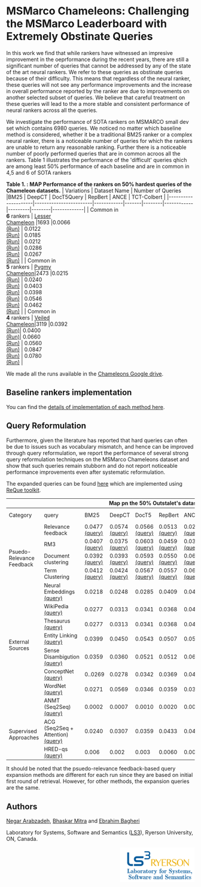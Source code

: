 # MSMarco Chameleons: Challenging the MSMarco Leaderboard with Extremely Obstinate Queries

In this work we find that while rankers have witnessed an impresive improvement in the oeprformance during the recent years, there are still a significant number of queries that
cannot be addressed by any of the state of the art neural rankers. We refer to these queries as obstinate queries because of their difficulty.
This means that regardless of the neural ranker, these queries will not see any performance improvements and the increase in overall
performance reported by the ranker are due to improvements on another selected subset of queries. We believe that careful treatment on these queries will lead 
to the a more stable and consistent performance of neural rankers across all the queries.

We investigate the performance of SOTA rankers  on MSMARCO small dev set  which contains 6980 queries. We noticed no matter
which baseline method is considered, whether it be a traditional BM25 ranker or a complex neural ranker, there is a noticeable number
of queries for which the rankers are unable to return any reasonable ranking. Further there is a noticeable number of poorly performed queries that are in common acroos all the rankers. Table 1 illustrates the performance of  the 'difficult' queries qhich are among least 50% performance of each baseline and are in common in 4,5 and 6 of SOTA rankers  

**Table 1. : MAP Performance of  the rankers on 50% hardest queries of the Chameleon datasets.**
| Variations          | Dataset Name           | Number of Queries            |BM25   | DeepCT | DocT5Query | RepBert | ANCE   | TCT-Colbert |
|---------------------|------------------------|------------|-------|--------|------------|---------|--------|-------------|
| Common in  <br>**6** rankers | [Lesser <br> Chameleon](https://github.com/Narabzad/Chameleons/tree/master/datasets/Lesser(common6))   |1693   |0.0066 <br>[(Run)](https://drive.google.com/file/d/1TfRPhLhP2KxTVqERRUQ7_WJz3Gxa1HaW/view?usp=sharing) | 0.0122 <br>[(Run)](https://drive.google.com/file/d/1iRiLPUn-q6e533mAOKakKavTVv7dH5nI/view?usp=sharing) | 0.0185 <br>[(Run)](https://drive.google.com/file/d/14OyXbW2_TY0EnoCdKynRS6FaY8mqHUBm/view?usp=sharing)    | 0.0212 <br>[(Run)](https://drive.google.com/file/d/1k-z09WlRVDG8INkkwydPGL16Yq5RfUDE/view?usp=sharing)  | 0.0286 <br>[(Run)](https://drive.google.com/file/d/19UjCOSMSE7xpLKT2sQX0IggzIOA-6uEV/view?usp=sharing) | 0.0267 <br>[(Run)](https://drive.google.com/file/d/1vTFyJ4LlhE-GnGXmC_d1t4yxKr7rt7Vt/view?usp=sharing)     |
| Common in  <br>**5** rankers | [Pygmy  <br>Chameleon](https://github.com/Narabzad/Chameleons/tree/master/datasets/Pygmy(common5))|2473   |0.0215 <br>[(Run)](https://drive.google.com/file/d/1rj_MNACTIHUWl87dCRWkmPgwx1h2Rhq5/view?usp=sharing) | 0.0240 <br>[(Run)](https://drive.google.com/file/d/1b7LID4TSHIiBj-sK2kZRxE-y_TLpsB4h/view?usp=sharing) | 0.0403 <br>[(Run)](https://drive.google.com/file/d/1xx30IQWME8TkTrVbMeO8st9cXFL2fofl/view?usp=sharing)    | 0.0398 <br>[(Run)](https://drive.google.com/file/d/1pNxulAWG2fGbZ2bEFWwnqSnwuMXZtHHW/view?usp=sharing)  | 0.0546 <br>[(Run)](https://drive.google.com/file/d/15KON9hz2dFgd1pYy8nTtqAsWYSPBsBf7/view?usp=sharing) | 0.0462 <br>[(Run)](https://drive.google.com/file/d/1Wapdz0h2noJCRlPSIw2X425krl7wTlOq/view?usp=sharing)     |
| Common in  <br>**4** rankers | [Veiled <br> Chameleon](https://github.com/Narabzad/Chameleons/tree/master/datasets/Veiled(common4))|3119  |0.0392 <br>[(Run)](https://drive.google.com/file/d/1manHBekmogC1gcpgQ2hrksjZNqXwV5PK/view?usp=sharing)| 0.0400 <br>[(Run)](https://drive.google.com/file/d/1GNsjimgEaF15FSKVv19xVVBG-Nbmkp1d/view?usp=sharing)| 0.0660 <br>[(Run)](https://drive.google.com/file/d/1FCFvWYFngrK6s9zXQ-hI8a0zBAuAT0Vn/view?usp=sharing)    | 0.0560 <br>[(Run)](https://drive.google.com/file/d/1MORyZyZYME9ZREvAEcGBjyeoDlqjcIc7/view?usp=sharing) | 0.0847 <br>[(Run)](https://drive.google.com/file/d/1Ag-gh3ti9MLpasLI8iwngsns7y6IxMf-/view?usp=sharing) | 0.0780  <br>[(Run)](https://drive.google.com/file/d/1-_KDsTRtrJAfw34UlJpxBNTJjPtXDsYJ/view?usp=sharing)    |

We made all the runs available in the [Chameleons Google drive](https://drive.google.com/drive/folders/1vj8YC6YcADiiS7DjqepDMC9F_uaRneJC?usp=sharing). 

## Baseline rankers implementation
You can find the [details of implementation of each method here](https://github.com/Narabzad/Chameleons/blob/master/Baselines%20documentations.md). 

## Query Reformulation
Furthermore, given the literature has reported that hard queries can often be due to issues such as vocabulary mismatch, and
hence can be improved through query reformulation, we report the performance of several strong query reformulation 
techniques on the MSMarco Chameleons dataset and show that such queries remain stubborn and do not report noticeable performance
improvements even after systematic reformulation.

The expanded queries can be found [here](https://github.com/Narabzad/Chameleons/tree/master/expanded%20Queries) which are implemented using [ReQue toolkit](https://github.com/hosseinfani/ReQue). 


<table class="tg">
<thead>
  <tr>
    <th class="tg-0pky"></th>
    <th class="tg-0pky"></th>
    <th class="tg-c3ow" colspan="6"><span style="font-weight:bold">Map pn the 50% Outstalet's dataset</span></th>
  </tr>
</thead>
<tbody>
  <tr>
    <td class="tg-0pky">Category</td>
    <td class="tg-0pky">query</td>
    <td class="tg-0pky">BM25</td>
    <td class="tg-0pky">DeepCT</td>
    <td class="tg-0pky">DocT5</td>
    <td class="tg-0pky">RepBert</td>
    <td class="tg-0pky">ANCE</td>
    <td class="tg-0pky">TCT-ColBert</td>
  </tr>
    <tr>
    <td class="tg-0pky" rowspan="5"><br><br>Psuedo-Relevance Feedback<br></td>
  </tr>

  <tr>
    <td class="tg-0pky">Relevance feedback</td>
    <td class="tg-4yk9"> 0.0477 <a href="https://github.com/Narabzad/Chameleons/blob/master/expanded%20Queries/Relevance%20Feedback/Veiled_50_relevancefeedback.bm25.topn10"" target="_top"> (query) </a></td>
    <td class="tg-4yk9"> 0.0574 <a href="https://github.com/Narabzad/Chameleons/blob/master/expanded%20Queries/Relevance%20Feedback/Veiled_50_relevancefeedback.deepct.topn10"" target="_top"> (query) </a></td>
    <td class="tg-4yk9"> 0.0566 <a href="https://github.com/Narabzad/Chameleons/blob/master/expanded%20Queries/Relevance%20Feedback/Veiled_50_relevancefeedback.DocT5.topn10"" target="_top"> (query) </a></td>
    <td class="tg-4yk9"> 0.0513 <a href="https://github.com/Narabzad/Chameleons/blob/master/expanded%20Queries/Relevance%20Feedback/Veiled_50_relevancefeedback.repbert.topn10"" target="_top"> (query) </a></td>
    <td class="tg-4yk9"> 0.0277 <a href="https://github.com/Narabzad/Chameleons/blob/master/expanded%20Queries/Relevance%20Feedback/Veiled_50_relevancefeedback.ance.topn10"" target="_top"> (query) </a></td>
    <td class="tg-4yk9"> 0.0693 <a href="https://github.com/Narabzad/Chameleons/blob/master/expanded%20Queries/Relevance%20Feedback/Veiled_50_relevancefeedback.colbert.topn10"" target="_top"> (query) </a></td>
  </tr>
  <tr>
    <td class="tg-0pky">RM3</td>
    <td class="tg-0pky"> 0.0407 <a href="https://github.com/Narabzad/Chameleons/blob/master/expanded%20Queries/RM3/Veiled_50_rm3.bm25"" target="_top"> (query) </a></td>
    <td class="tg-0pky"> 0.0375 <a href="https://github.com/Narabzad/Chameleons/blob/master/expanded%20Queries/RM3/Veiled_50_rm3.deepct"" target="_top"> (query) </a></td>
    <td class="tg-0pky"> 0.0603 <a href="https://github.com/Narabzad/Chameleons/blob/master/expanded%20Queries/RM3/Veiled_50_rm3.doct5"" target="_top"> (query) </a></td>
    <td class="tg-0pky"> 0.0459 <a href="https://github.com/Narabzad/Chameleons/blob/master/expanded%20Queries/RM3/Veiled_50_rm3.repbert"" target="_top"> (query) </a></td>
    <td class="tg-0pky"> 0.0374 <a href="https://github.com/Narabzad/Chameleons/blob/master/expanded%20Queries/RM3/Veiled_50_rm3.ance"" target="_top"> (query) </a></td>
    <td class="tg-0pky"> 0.0610 <a href="https://github.com/Narabzad/Chameleons/blob/master/expanded%20Queries/RM3/Veiled_50_rm3.colbert"" target="_top"> (query) </a></td>
  </tr>
  <tr>
    <td class="tg-0pky">Document clustering</td>
    <td class="tg-4yk9"> 0.0392 <a href="https://github.com/Narabzad/Chameleons/blob/master/expanded%20Queries/Document%20Clustering/Veiled_50_docluster.bm25.topn10.3"" target="_top"> (query) </a> </td>
    <td class="tg-4yk9"> 0.0393 <a href="https://github.com/Narabzad/Chameleons/blob/master/expanded%20Queries/Document%20Clustering/Veiled_50_docluster.deepct.topn10.3"" target="_top"> (query) </a></td>
    <td class="tg-4yk9"> 0.0593 <a href="https://github.com/Narabzad/Chameleons/blob/master/expanded%20Queries/Document%20Clustering/Veiled_50_docluster.DocT5.topn10.3"" target="_top"> (query) </a></td>
    <td class="tg-4yk9"> 0.0550 <a href="https://github.com/Narabzad/Chameleons/blob/master/expanded%20Queries/Document%20Clustering/Veiled_50_docluster.repbert.topn10.3"" target="_top"> (query) </a></td>
    <td class="tg-4yk9"> 0.0609 <a href="https://github.com/Narabzad/Chameleons/blob/master/expanded%20Queries/Document%20Clustering/Veiled_50_docluster.ance.topn10.3"" target="_top"> (query) </a></td>
    <td class="tg-4yk9"> 0.0765 <a href="https://github.com/Narabzad/Chameleons/blob/master/expanded%20Queries/Document%20Clustering/Veiled_50_docluster.colbert.topn10.3"" target="_top"> (query) </a></td>
  </tr>
  <tr>
    <td class="tg-0pky">Term Clustering </td>
    <td class="tg-0pky"> 0.0412 <a href="https://github.com/Narabzad/Chameleons/blob/master/expanded%20Queries/Term%20Clustering/Veiled_50_termluster.bm25.topn5.3"" target="_top"> (query) </a></td>
    <td class="tg-0pky"> 0.0424 <a href="https://github.com/Narabzad/Chameleons/blob/master/expanded%20Queries/Term%20Clustering/Veiled_50_termluster.deepct.topn5.3"" target="_top"> (query) </a></td>
    <td class="tg-0pky"> 0.0567 <a href="https://github.com/Narabzad/Chameleons/blob/master/expanded%20Queries/Term%20Clustering/Veiled_50_termluster.DocT5.topn5.3"" target="_top"> (query) </a></td>
    <td class="tg-0pky"> 0.0557 <a href="https://github.com/Narabzad/Chameleons/blob/master/expanded%20Queries/Term%20Clustering/Veiled_50_termluster.repbert.topn5.3"" target="_top"> (query) </a></td>
    <td class="tg-0pky"> 0.0693 <a href="https://github.com/Narabzad/Chameleons/blob/master/expanded%20Queries/Term%20Clustering/Veiled_50_termluster.ance.topn5.3"" target="_top"> (query) </a></td>
    <td class="tg-0pky"> 0.0724 <a href="https://github.com/Narabzad/Chameleons/blob/master/expanded%20Queries/Term%20Clustering/Veiled_50_termluster.colbert.topn5.3"" target="_top"> (query) </a></td>
  </tr>
  <tr>
 <tr>
    <td class="tg-0pky" rowspan="8"><br><br> External Sources<br></td>
  </tr>
 <tr>

   <td class="tg-0pky"> Neural Embeddings <a href="https://github.com/Narabzad/Chameleons/blob/master/expanded%20Queries/Neural%20Embeddings/Veiled_50_word2vec.topn3"" target="_top"> (query) </a>  </td>
    <td class="tg-4yk9"> 0.0218 </td>
    <td class="tg-4yk9"> 0.0248 </td>
    <td class="tg-4yk9"> 0.0285 </td>
    <td class="tg-4yk9"> 0.0409 </td>
    <td class="tg-4yk9"> 0.0468 </td>
    <td class="tg-4yk9"> 0.0462 </td>
  </tr>
   <tr>
    <td class="tg-0pky"> WikiPedia <a href="https://github.com/Narabzad/Chameleons/blob/master/expanded%20Queries/Wikipedia/Veiled_50_wiki.topn3"" target="_top"> (query) </a>
 </td>
    <td class="tg-4yk9"> 0.0277 </td>
    <td class="tg-4yk9"> 0.0313 </td>
    <td class="tg-4yk9"> 0.0341 </td>
    <td class="tg-4yk9"> 0.0368 </td>
    <td class="tg-4yk9"> 0.0466 </td>
    <td class="tg-4yk9"> 0.0396 </td>
  </tr>
   <tr>
    <td class="tg-0pky"> Thesaurus<a href="https://github.com/Narabzad/Chameleons/blob/master/expanded%20Queries/Thesaurus/Veiled_50_thesaurus.topn3"" target="_top"> (query) </a></td>
    <td class="tg-4yk9"> 0.0277</td>
    <td class="tg-4yk9"> 0.0313</td>
    <td class="tg-4yk9"> 0.0341 </td>
    <td class="tg-4yk9"> 0.0368 </td>
    <td class="tg-4yk9"> 0.0466 </td>
    <td class="tg-4yk9"> 0.0396</td>
  </tr>
  <tr>
      
   <td class="tg-0pky"> Entity Linking <a href="https://github.com/Narabzad/Chameleons/blob/master/expanded%20Queries/Entity%20Linking/Veiled_50_tagmee.topn3"" target="_top">(query)</a>
    </td>
    <td class="tg-4yk9"> 0.0399 </td>
    <td class="tg-4yk9"> 0.0450 </td>
    <td class="tg-4yk9"> 0.0543 </td>
    <td class="tg-4yk9"> 0.0507 </td>
    <td class="tg-4yk9"> 0.0533</td>
    <td class="tg-4yk9"> 0.0649</td>
  </tr>
  <tr>
    <td class="tg-0pky">Sense Disambigution <a href="https://github.com/Narabzad/Chameleons/blob/master/expanded%20Queries/Sense%20Disambigution/Veiled_50_sensedisambiguation"" target="_top">(query)</a>
  </td>
    <td class="tg-0pky"> 0.0359</td>
    <td class="tg-0pky"> 0.0360</td>
    <td class="tg-0pky"> 0.0521</td>
    <td class="tg-0pky"> 0.0512</td>
    <td class="tg-0pky"> 0.0653</td>
    <td class="tg-0pky"> 0.0633</td>
  </tr>
  <tr>
    <td class="tg-0pky">ConceptNet  <a href="https://github.com/Narabzad/Chameleons/blob/master/expanded%20Queries/ConceptNet/Veiled_50_conceptnet.topn3"" target="_top">(query)</a>
     </td>
    <td class="tg-4yk9"> 0..0269</td>
    <td class="tg-4yk9"> 0.0278</td>
    <td class="tg-4yk9"> 0.0342</td>
    <td class="tg-4yk9"> 0.0369</td>
    <td class="tg-4yk9"> 0.0488</td>
    <td class="tg-4yk9"> 0.0442</td>
  </tr>
  <tr>
    <td class="tg-0pky"> WordNet  <a href="https://github.com/Narabzad/Chameleons/blob/master/expanded%20Queries/WordNet/Veiled_50_wordnet.topn3"" target="_top">(query)</a>
      </td>
    <td class="tg-0pky"> 0.0271</td>
    <td class="tg-0pky"> 0.0569</td>
    <td class="tg-0pky"> 0.0346</td>
    <td class="tg-0pky"> 0.0359</td>
    <td class="tg-0pky"> 0.0399</td>
    <td class="tg-0pky"> 0.0406</td>
  </tr>
  <tr>
 <tr>
    <td class="tg-0pky" rowspan="5"><br><br> Supervised Approaches<br></td>
  </tr>

  <tr>
    <td class="tg-0pky"> ANMT (Seq2Seq) <a href="https://github.com/Narabzad/Chameleons/blob/master/expanded%20Queries/supervised%20methods/Veiled_50_predicted_queries_deep_seq2seq.tsv"" target="_top">(query)</a>  </td>
    <td class="tg-4yk9"> 0.0002 </td>
    <td class="tg-4yk9"> 0.0007</td>
    <td class="tg-4yk9"> 0.0010</td>
    <td class="tg-4yk9"> 0.0020</td>
    <td class="tg-4yk9"> 0.0046</td>
    <td class="tg-4yk9"> 0.0066</td>
  </tr>
  <tr>
  
   <td class="tg-0pky">ACG (Seq2Seq + Attention)   <a href="https://github.com/Narabzad/Chameleons/blob/master/expanded%20Queries/supervised%20methods/Veiled_50_predicted_queries_deep_acg.tsv"" target="_top">(query)</a> </td>
    <td class="tg-0pky"> 0.0240</td>
    <td class="tg-0pky"> 0.0307</td>
    <td class="tg-0pky"> 0.0359</td>
    <td class="tg-0pky"> 0.0433</td>
    <td class="tg-0pky"> 0.0450</td>
    <td class="tg-0pky"> 0.0470</td>
  </tr>
  <tr>
  
   <td class="tg-0pky"> HRED-qs  <a href="https://github.com/Narabzad/Chameleons/blob/master/expanded%20Queries/supervised%20methods/Veiled_50_predicted_queries_deep_hredqs.tsv"" target="_top">(query)</a></td>
    <td class="tg-4yk9"> 0.006</td>
    <td class="tg-4yk9"> 0.002</td>
    <td class="tg-4yk9"> 0.003</td>
    <td class="tg-4yk9"> 0.0060</td>
    <td class="tg-4yk9"> 0.0082</td>
    <td class="tg-4yk9"> 0.0110</td>
  </tr>
</tbody>
</table>

It should be noted that the psuedo-relevance feedback-based query expansion methods are different for each run since they are based on initial first round of retrieval. However, for other methods, the expansion queries are the same. 


## Authors
[Negar Arabzadeh](https://github.com/Narabzad), [Bhaskar Mitra](https://github.com/bmitra-msft) and [Ebrahim Bagheri](https://www.ee.ryerson.ca/~bagheri/)


Laboratory for Systems, Software and Semantics ([LS3](http://ls3.rnet.ryerson.ca/)), Ryerson University, ON, Canada.</sup>
<p align="right">
    <img src="./ls3.PNG", width="200", alt="Ls3 logo">
</p>


